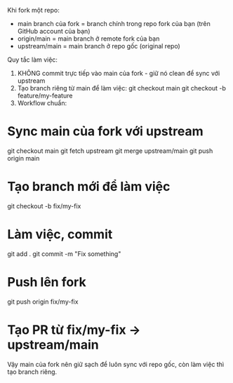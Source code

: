 Khi fork một repo:

  - main branch của fork = branch chính trong repo fork của bạn (trên GitHub account của bạn)
  - origin/main = main branch ở remote fork của bạn
  - upstream/main = main branch ở repo gốc (original repo)

  Quy tắc làm việc:

  1. KHÔNG commit trực tiếp vào main của fork - giữ nó clean để sync với upstream
  2. Tạo branch riêng từ main để làm việc:
  git checkout main
  git checkout -b feature/my-feature
  3. Workflow chuẩn:
  # Sync main của fork với upstream
  git checkout main
  git fetch upstream
  git merge upstream/main
  git push origin main

  # Tạo branch mới để làm việc
  git checkout -b fix/my-fix

  # Làm việc, commit
  git add .
  git commit -m "Fix something"

  # Push lên fork
  git push origin fix/my-fix

  # Tạo PR từ fix/my-fix → upstream/main

  Vậy main của fork nên giữ sạch để luôn sync với repo gốc, còn làm việc thì tạo branch riêng.